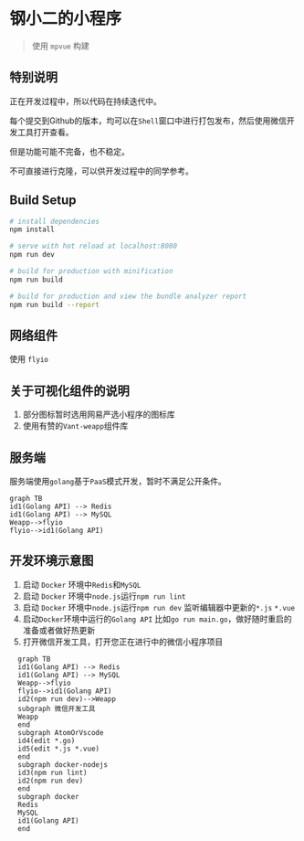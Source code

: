 # 钢小二的小程序

> 使用 `mpvue` 构建

## 特别说明

正在开发过程中，所以代码在持续迭代中。

每个提交到Github的版本，均可以在`Shell`窗口中进行打包发布，然后使用微信开发工具打开查看。

但是功能可能不完备，也不稳定。

不可直接进行克隆，可以供开发过程中的同学参考。

## Build Setup

```bash
# install dependencies
npm install

# serve with hot reload at localhost:8080
npm run dev

# build for production with minification
npm run build

# build for production and view the bundle analyzer report
npm run build --report
```

## 网络组件

使用 `flyio`

## 关于可视化组件的说明

1. 部分图标暂时选用网易严选小程序的图标库
2. 使用有赞的`Vant-weapp`组件库

## 服务端

服务端使用`golang`基于`PaaS`模式开发，暂时不满足公开条件。

```mermaid
graph TB
id1(Golang API) --> Redis
id1(Golang API) --> MySQL
Weapp-->flyio
flyio-->id1(Golang API)
```

## 开发环境示意图

1. 启动 `Docker` 环境中`Redis`和`MySQL`
2. 启动 `Docker` 环境中`node.js`运行`npm run lint`
3. 启动 `Docker` 环境中`node.js`运行`npm run dev` 监听编辑器中更新的`*.js` `*.vue`
4. 启动`Docker`环境中运行的`Golang API` 比如`go run main.go`，做好随时重启的准备或者做好热更新
5. 打开微信开发工具，打开您正在进行中的微信小程序项目

```mermaid
  graph TB
  id1(Golang API) --> Redis
  id1(Golang API) --> MySQL
  Weapp-->flyio
  flyio-->id1(Golang API)
  id2(npm run dev)-->Weapp
  subgraph 微信开发工具
  Weapp
  end
  subgraph AtomOrVscode
  id4(edit *.go)
  id5(edit *.js *.vue)
  end
  subgraph docker-nodejs
  id3(npm run lint)
  id2(npm run dev)
  end
  subgraph docker
  Redis
  MySQL
  id1(Golang API)
  end
```
